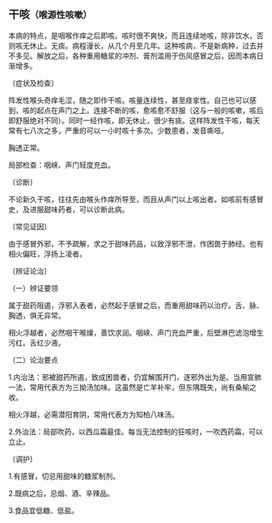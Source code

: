 ## 干咳<small>（喉源性咳嗽）</small>

本病的特点，是咽喉作痒之后即咳。咳时很不爽快，而且连续地咳，除非饮水，否则咳无休止。无痰。病程漫长，从几个月至几年。这种咳病，不是新病种，过去并不多见。解放之后，各种重用糖浆的冲剂、膏剂滥用于伤风感冒之后，因而本病日渐增多。

〔症状及检查〕

阵发性喉头奇痒毛涩，随之即作干咳。咳量连续性，甚至痉挛性。自己也可以感到，咳的起点在声门之上。连接不断的咳，愈咳愈不舒服（这与一般的咳嗽，咳后即舒服绝对不同）。同时一经作咳，即无休止，很少有痰。这样阵发性干咳，每天常有七八次之多，严重的可以一小时咳十多次。少数患者，发音嘶哑。

胸透正常。

局部检查：咽峡、声门轻度充血。

〔诊断〕

不论新久干咳，往往先由喉头作痒所导至，而且从声门以上咳出者。如咳前有感冒史，及进服甜味药者，可以诊断此病。

〔常见证因〕

由于感冒外邪，不予疏解，求之于甜味药品，以致浮邪不泄，作困兽于肺经。也有相火偏旺，浮扬上凌者。

〔辨证论治〕

（一）辨证要领

属于甜药阻遏，浮邪入表者，必然起于感冒之后，而重用甜味药以治疗。舌、脉、胸透，俱无异常。

相火浮越者，必然咽干喉燥，善饮求润。咽峡、声门充血严重，后壁淋巴滤泡增生污红。舌红少液。

（二）论治要点

1.内治法：邪被甜药所遏，致成困兽者，仍宜解围开门，逐邪外出为是。当用宣肺一法，常用代表方为三拗汤加味。这虽然是亡羊补牢，但东隅既失，尚有桑榆之收。

相火浮越，必需潜阳育阴，常用代表方为知柏八味汤。

2.外治法：局部吹药，以西瓜霜最佳。每当无法控制的狂咳时，一吹西药霜，可以立止。

〔调护〕

1.有感冒，切忌用甜味的糖浆制剂。

2.既病之后，忌烟、酒、辛辣品。

3.食品宜低糖、低盐。
